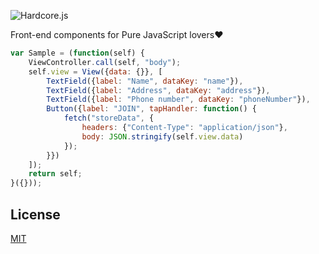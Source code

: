 ![Hardcore.js](https://raw.github.com/mill6-plat6aux/hardcore/main/hardcore.png)

Front-end components for Pure JavaScript lovers❤️

```js
var Sample = (function(self) {
    ViewController.call(self, "body");
    self.view = View({data: {}}, [
        TextField({label: "Name", dataKey: "name"}),
        TextField({label: "Address", dataKey: "address"}),
        TextField({label: "Phone number", dataKey: "phoneNumber"}),
        Button({label: "JOIN", tapHandler: function() {
            fetch("storeData", {
                headers: {"Content-Type": "application/json"},
                body: JSON.stringify(self.view.data)
            });
        }})
    ]);
    return self;
}({}));
```

## License

[MIT](LICENSE)